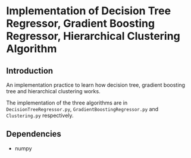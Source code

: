 # Implementation of Decision Tree Regressor, Gradient Boosting Regressor, Hierarchical Clustering Algorithm

## Introduction

An implementation practice to learn how decision tree, gradient boosting tree and hierarchical clustering works.

The implementation of the three algorithms are in `DecisionTreeRegressor.py`, `GradientBoostingRegressor.py` and `Clustering.py` respectively.

## Dependencies

* numpy

